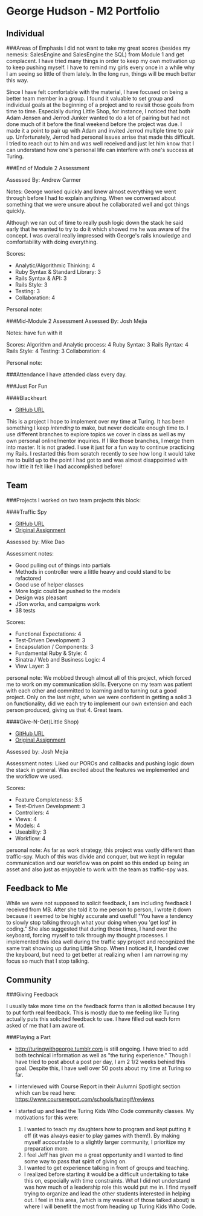 George Hudson - M2 Portfolio
============================


Individual
----------------------------
###Areas of Emphasis
I did not want to take my great scores (besides my nemesis: SalesEngine and SalesEngine
the SQL) from Module 1 and get complacent. I have tried many things in order to
keep my own motivation up to keep pushing myself. I have to remind my girls every once
in a while why I am seeing so little of them lately. In the long run, things will
be much better this way.

Since I have felt comfortable with the material, I have focused on being a better
team member in a group. I found it valuable to set group and individual goals at
the beginning of a project and to revisit those goals from time to time. Especially
during Little Shop, for instance, I noticed that both Adam Jensen and Jerrod Junker
wanted to do a lot of pairing but had not done much of it before the final weekend
before the project was due. I made it a point to pair up with Adam and invited Jerrod
multiple time to pair up. Unfortunately, Jerrod had personal issues arrise that made
this difficult. I tried to reach out to him and was well received and just let him
know that I can understand how one's personal life can interfere with one's success
at Turing.  


###End of Module 2 Assessment

Assessed By: Andrew Carmer

Notes: George worked quickly and knew almost everything we went through before I
  had to   explain anything. When we conversed about something that we were unsure about he collaborated well and got things quickly.

  Although we ran out of time to really push logic down the stack he said early that he wanted to try to do it which showed me he was aware of the concept. I was overall really impressed with George's rails knowledge and comfortability with doing everything.

Scores:
* Analytic/Algorithmic Thinking: 4
* Ruby Syntax & Standard Library: 3
* Rails Syntax & API: 3
* Rails Style: 3
* Testing: 3
* Collaboration: 4

Personal note:

###Mid-Module 2 Assessment
Assessed By: Josh Mejia

Notes: have fun with it

Scores:
Algorithm and Analytic process: 4
Ruby Syntax: 3
Rails Ryntax: 4
Rails Style: 4
Testing: 3
Collaboration: 4

Personal note:

###Attendance
I have attended class every day.

###Just For Fun

####Blackheart
* [GitHub URL](https://github.com/Egogre/blackheart)

This is a project I hope to implement over my time at Turing. It has been something I keep *intending* to make, but never dedicate enough time to. I use different branches to explore topics we cover in class as well as my own personal online/mentor inquiries. If I like those branches, I merge them into master. It is not graded. I use it just for a fun way to continue practicing my Rails. I restarted this from scratch recently 
to see how long it would take me to build up to the point I had got to and was almost
disappointed with how little it felt like I had accomplished before!


Team
--------------------------------------
###Projects
I worked on two team projects this block:

####Traffic Spy
* [GitHub URL](https://github.com/mbburch/traffic-spy)
* [Original Assignment](http://tutorials.jumpstartlab.com/projects/traffic_spy.html)

Assessed by: Mike Dao

Assessment notes:

* Good pulling out of things into partials
* Methods in controller were a little heavy and could stand to be refactored
* Good use of helper classes
* More logic could be pushed to the models
* Design was pleasant
* JSon works, and campaigns work
* 38 tests

Scores:

* Functional Expectations: 4
* Test-Driven Development: 3
* Encapsulation / Components: 3
* Fundamental Ruby & Style: 4
* Sinatra / Web and Business Logic: 4
* View Layer: 3

personal note: We mobbed through almost all of this project, which forced me to
  work on my communication skills. Everyone on my team was patient with each other
  and committed to learning and to turning out a good project. Only on the last
  night, when we were confident in getting a solid 3 on functionality, did we each
  try to implement our own extension and each person produced, giving us that 4.
  Great team.  

####Give-N-Get(Little Shop)
* [GitHub URL](https://github.com/plato721/givenget)
* [Original Assignment](http://tutorials.jumpstartlab.com/projects/traffic_spy.html)

Assessed by: Josh Mejia

Assessment notes: Liked our POROs and callbacks and pushing logic down the stack
  in general. Was excited about the features we implemented and the workflow we used.

Scores:

* Feature Completeness: 3.5
* Test-Driven Development: 3
* Controllers: 4
* Views: 4
* Models: 4
* Useability: 3
* Workflow: 4

personal note: As far as work strategy, this project was vastly different than
  traffic-spy. Much of this was divide and conquer, but we kept in regular
  communication and our workflow was on point so this ended up being an asset and
  also just as enjoyable to work with the team as traffic-spy was.


Feedback to Me
--------------------------------------

While we were not supposed to solicit feedback, I am including feedback I
received from MB. After she told it to me person to person, I wrote it down
because it seemed to be highly accurate and useful!
"You have a tendency to slowly stop talking through what your doing when you
'get lost' in coding." She also suggested that during those times, I hand over the keyboard, forcing myself to talk through my thought processes. I implemented this
idea well during the traffic spy project and recognized the same trait showing up
during Little Shop. When I noticed it, I handed over the keyboard, but need to
get better at realizing when I am narrowing my focus so much that I stop talking.


Community
-------------------------------------

###Giving Feedback

I usually take more time on the feedback forms than is allotted because I try to put
forth real feedback. This is mostly due to me feeling like Turing actually puts
this solicited feedback to use. I have filled out each form asked of me that I am
aware of.  

###Playing a Part

* http://turingwithgeorge.tumblr.com is still ongoing. I have tried to add both
  technical information as well as "the turing experience." Though I have tried
  to post about a post per day, I am 2 1/2 weeks behind this goal. Despite this,
  I have well over 50 posts about my time at Turing so far.
* I interviewed with Course Report in their Aulumni Spotlight section which can
  be read here: https://www.coursereport.com/schools/turing#/reviews
* I started up and lead the Turing Kids Who Code community classes. My motivations
  for this were:
    1) I wanted to teach my daughters how to program and kept putting it off (it
      was always easier to play games with them!). By making myself accountable
      to a slightly larger community, I prioritize my preparation more.
    2) I feel Jeff has given me a great opportunity and I wanted to find some way
      to pass that spirit of giving on.
    3) I wanted to get experience talking in front of groups and teaching.

    * I realized before starting it would be a difficult undertaking to take this
      on, especially with time constraints. What I did not understand was how much
      of a leadership role this would put me in. I find myself trying to organize
      and lead the other students interested in helping out. I feel in this area,
      (which is my weakest of those talked about) is where I will benefit the
      most from heading up Turing Kids Who Code.
